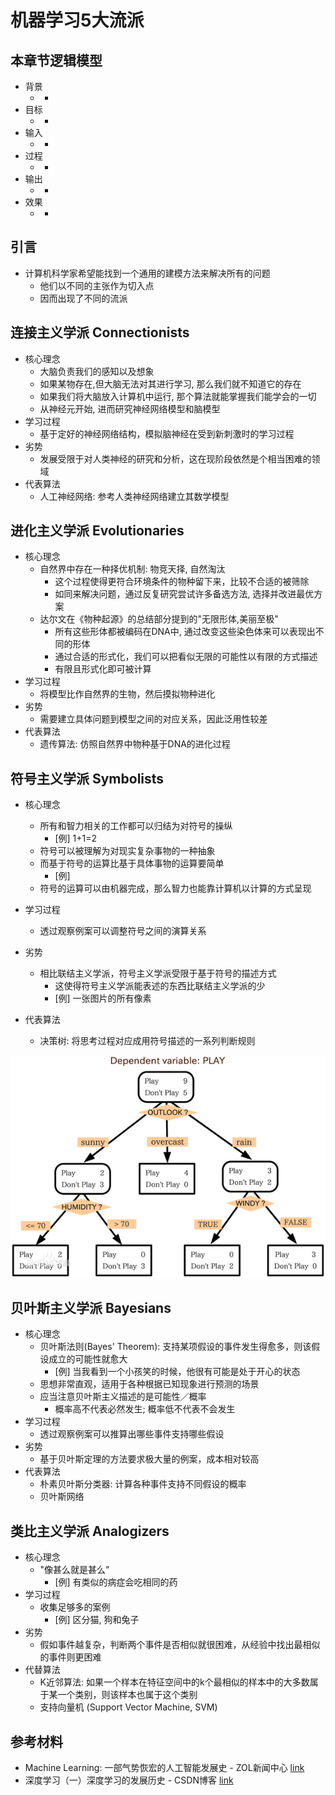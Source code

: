 # 机器学习5大流派

## 本章节逻辑模型

* 背景
    * -
* 目标
    * -
* 输入
    * -
* 过程
    * -
* 输出
    * -
* 效果
    * -


## 引言

* 计算机科学家希望能找到一个通用的建模方法来解决所有的问题
    * 他们以不同的主张作为切入点
    * 因而出现了不同的流派

## 连接主义学派 Connectionists

* 核心理念
    * 大脑负责我们的感知以及想象
    * 如果某物存在,但大脑无法对其进行学习, 那么我们就不知道它的存在
    * 如果我们将大脑放入计算机中运行, 那个算法就能掌握我们能学会的一切
    * 从神经元开始, 进而研究神经网络模型和脑模型
* 学习过程
    * 基于定好的神经网络结构，模拟脑神经在受到新刺激时的学习过程
* 劣势
    * 发展受限于对人类神经的研究和分析，这在现阶段依然是个相当困难的领域
* 代表算法
    * 人工神经网络: 参考人类神经网络建立其数学模型

## 进化主义学派 Evolutionaries

* 核心理念
    * 自然界中存在一种择优机制: 物竞天择, 自然淘汰
        * 这个过程使得更符合环境条件的物种留下来，比较不合适的被筛除
        * 如同来解决问题，通过反复研究尝试许多备选方法, 选择并改进最优方案
    * 达尔文在《物种起源》的总结部分提到的"无限形体,美丽至极"
        * 所有这些形体都被编码在DNA中, 通过改变这些染色体来可以表现出不同的形体
        * 通过合适的形式化，我们可以把看似无限的可能性以有限的方式描述
        * 有限且形式化即可被计算
* 学习过程
    * 将模型比作自然界的生物，然后摸拟物种进化
* 劣势
    * 需要建立具体问题到模型之间的对应关系，因此泛用性较差
* 代表算法
    * 遗传算法: 仿照自然界中物种基于DNA的进化过程

## 符号主义学派 Symbolists

* 核心理念
    * 所有和智力相关的工作都可以归结为对符号的操纵
        * [例] 1+1=2
    * 符号可以被理解为对现实复杂事物的一种抽象
    * 而基于符号的运算比基于具体事物的运算要简单
        * [例] 
    * 符号的运算可以由机器完成，那么智力也能靠计算机以计算的方式呈现
* 学习过程
    * 透过观察例案可以调整符号之间的演算关系
* 劣势
    * 相比联结主义学派，符号主义学派受限于基于符号的描述方式
        * 这使得符号主义学派能表述的东西比联结主义学派的少
        * [例] 一张图片的所有像素

* 代表算法
    * 决策树: 将思考过程对应成用符号描述的一系列判断规则

![decision_tree](img/decision_tree.png)

## 贝叶斯主义学派 Bayesians

* 核心理念
    * 贝叶斯法则(Bayes' Theorem): 支持某项假设的事件发生得愈多，则该假设成立的可能性就愈大
        * [例] 当我看到一个小孩笑的时候，他很有可能是处于开心的状态
    * 思想非常直观，适用于各种根据已知现象进行预测的场景
    * 应当注意贝叶斯主义描述的是可能性／概率
        * 概率高不代表必然发生; 概率低不代表不会发生
* 学习过程
    * 透过观察例案可以推算出哪些事件支持哪些假设
* 劣势
    * 基于贝叶斯定理的方法要求极大量的例案，成本相对较高
* 代表算法
    * 朴素贝叶斯分类器: 计算各种事件支持不同假设的概率
    * 贝叶斯网络

## 类比主义学派 Analogizers

* 核心理念
    * "像甚么就是甚么"
        * [例] 有类似的病症会吃相同的药
* 学习过程
    * 收集足够多的案例
        * [例] 区分猫, 狗和兔子
* 劣势
    * 假如事件越复杂，判断两个事件是否相似就很困难，从经验中找出最相似的事件则更困难
* 代替算法
    * K近邻算法: 如果一个样本在特征空间中的k个最相似的样本中的大多数属于某一个类别，则该样本也属于这个类别
    * 支持向量机 (Support Vector Machine, SVM)

## 参考材料

* Machine Learning: 一部气势恢宏的人工智能发展史 - ZOL新闻中心 [link](http://news.zol.com.cn/604/6040334.html)
* 深度学习（一）深度学习的发展历史 - CSDN博客 [link](http://blog.csdn.net/u012177034/article/details/52252851)
